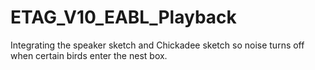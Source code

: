 # ETAG_V10_EABL_Playback
Integrating the speaker sketch and Chickadee sketch so noise turns off when certain birds enter the nest box.
